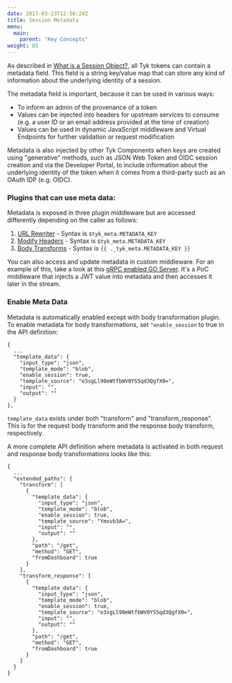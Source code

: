 ```yaml
---
date: 2017-03-23T12:58:24Z
title: Session Metadata
menu:
  main:
    parent: "Key Concepts"
weight: 85 
---
```


As described in [What is a Session Object?](/docs/getting-started/key-concepts/what-is-a-session-object/), all Tyk tokens can contain a metadata field. This field is a string key/value map that can store any kind of information about the underlying identity of a session.

The metadata field is important, because it can be used in various ways:

* To inform an admin of the provenance of a token
* Values can be injected into headers for upstream services to consume (e.g. a user ID or an email address provided at the time of creation)
* Values can be used in dynamic JavaScript middleware and Virtual Endpoints for further validation or request modification

Metadata is also injected by other Tyk Components when keys are created using "generative" methods, such as JSON Web Token and OIDC session creation and via the Developer Portal, to include information about the underlying identity of the token when it comes from a third-party such as an OAuth IDP (e.g. OIDC).

### Plugins that can use meta data:
Metadata is exposed in three plugin middleware but are accessed differently depending on the caller as follows:

1.   [URL Rewriter](/docs/advanced-configuration/transform-traffic/url-rewriting/#meta-data) - Syntax is `$tyk_meta.METADATA_KEY`
2.   [Modify Headers](/docs/advanced-configuration/transform-traffic/request-headers/#a-name-meta-data-a-injecting-custom-dynamic-data-into-headers) - Syntax is `$tyk_meta.METADATA_KEY`
3.   [Body Transforms](/docs/advanced-configuration/transform-traffic/request-body/#a-name-meta-data-a-meta-data) - Syntax is `{{ ._tyk_meta.METADATA_KEY }}`

You can also access and update metadata in custom middleware.  For an example of this, take a look at this [gRPC enabled GO Server](https://github.com/TykTechnologies/tyk-grpc-go-basicauth-jwt).  It's a PoC middleware that injects a JWT value into metadata and then accesses it later in the stream.

### Enable Meta Data
Metadata is automatically enabled except with body transformation plugin. 
To enable metadata for body transformations, set `"enable_session` to true in the API definition:

```{.copyWrapper}
{
  ...
  "template_data": {
    "input_type": "json",
    "template_mode": "blob",
    "enable_session": true,
    "template_source": "e3sgLl90eWtfbWV0YS5qd3QgfX0=",
    "input": "",
    "output": ""
  }
},
```

`template_data` exists under both "transform" and "transform_response".  This is for the request body transform and the response body transform, respectively.

A more complete API definition where metadata is activated in both request and response body transformations looks like this:

```{.copyWrapper}
{
  ...
  "extended_paths": {
    "transform": [
      {
        "template_data": {
          "input_type": "json",
          "template_mode": "blob",
          "enable_session": true,
          "template_source": "Ymxvb3A=",
          "input": "",
          "output": ""
        },
        "path": "/get",
        "method": "GET",
        "fromDashboard": true
      }
    ],
    "transform_response": [
      {
        "template_data": {
          "input_type": "json",
          "template_mode": "blob",
          "enable_session": true,
          "template_source": "e3sgLl90eWtfbWV0YS5qd3QgfX0=",
          "input": "",
          "output": ""
        },
        "path": "/get",
        "method": "GET",
        "fromDashboard": true
      }
    ]
  }
}
```